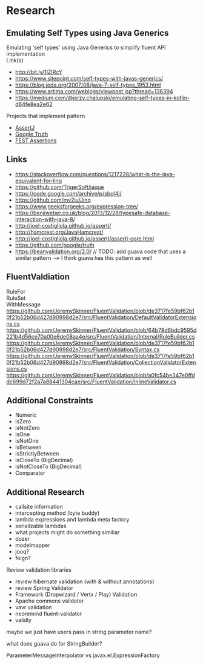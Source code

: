 # Research


## Emulating Self Types using Java Generics

Emulating 'self types' using Java Generics to simplify fluent API implementation  
Link(s) 
* http://bit.ly/1IZIRcY
* https://www.sitepoint.com/self-types-with-javas-generics/
* https://blog.joda.org/2007/08/java-7-self-types_1953.html
* https://www.artima.com/weblogs/viewpost.jsp?thread=136394
* https://medium.com/@jerzy.chalupski/emulating-self-types-in-kotlin-d64fe8ea2e62

Projects that implement pattern
* [AssertJ](http://joel-costigliola.github.io/assertj/)
* [Google Truth](https://github.com/google/truth) 
* [FEST Assertions](https://github.com/alexruiz/fest-assert-2.x)


## Links
* https://stackoverflow.com/questions/1217228/what-is-the-java-equivalent-for-linq
* https://github.com/TrigerSoft/jaque
* https://code.google.com/archive/p/sbql4j/
* https://github.com/my2iu/Jinq
* https://www.geeksforgeeks.org/expression-tree/
* https://benjiweber.co.uk/blog/2013/12/28/typesafe-database-interaction-with-java-8/
* http://joel-costigliola.github.io/assertj/
* http://hamcrest.org/JavaHamcrest/
* http://joel-costigliola.github.io/assertj/assertj-core.html
* https://github.com/google/truth
* https://beanvalidation.org/2.0/
// TODO: add guava code that uses a similar pattern --> I think guava has this pattern as well


## FluentValdiation 
RuleFor  
RuleSet  
WithMessage  
https://github.com/JeremySkinner/FluentValidation/blob/de3717fe59bf62b10f21b52b06d427d90998d2e7/src/FluentValidation/DefaultValidatorExtensions.cs    
https://github.com/JeremySkinner/FluentValidation/blob/64b78d6bdc9595d221b4d56ce70a00e6de08aa4e/src/FluentValidation/Internal/RuleBuilder.cs  
https://github.com/JeremySkinner/FluentValidation/blob/de3717fe59bf62b10f21b52b06d427d90998d2e7/src/FluentValidation/Syntax.cs  
https://github.com/JeremySkinner/FluentValidation/blob/de3717fe59bf62b10f21b52b06d427d90998d2e7/src/FluentValidation/CollectionValidatorExtensions.cs  
https://github.com/JeremySkinner/FluentValidation/blob/a0fc54be347e0ffddc699d72f2a7a88441304cae/src/FluentValidation/InlineValidator.cs  


## Additional Constraints

* Numeric
* isZero
* isNotZero
* isOne
* isNotOne
* isBetween
* isStrictlyBetween
* isCloseTo (BigDecimal)
* isNotCloseTo (BigDecimal)
* Comparator



## Additional Research

- callsite information
- intercepting method (byte buddy)
- lambda expressions and lambda meta factory
- serializable lambdas
- what projects might do something similiar
-  dozer
-  modelmapper
-  jooq?
-  feign?


Review validation libraries 
- review hibernate validation (with & without annotations)
- review Spring Validator
- Framework (Dropwizard / Vertx / Play) Validation 
- Apache commons validator
- vavr validation
- neoremind fluent-validator
- validly


maybe we just have users pass in string parameter name?

what does guava do for StringBuilder?



ParameterMessageInterpolator vs javax.el.ExpressionFactory
